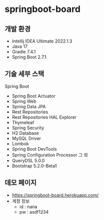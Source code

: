 # springboot-board

## 개발 환경
* Intellij IDEA Ultimate 2022.1.3
* Java 17
* Gradle 7.4.1
* Spring Boot 2.7.1

## 기술 세부 스택
Spring Boot

* Spring Boot Actuator
* Spring Web
* Spring Data JPA
* Rest Repositories
* Rest Repositories HAL Explorer
* Thymeleaf
* Spring Security
* H2 Database
* MySQL Driver
* Lombok
* Spring Boot DevTools
* Spring Configuration Processor
그 외
* QueryDSL 5.0.0
* Bootstrap 5.2.0-Beta1

## 데모 페이지
* https://springboot-board.herokuapp.com/
* 계정 정보
   * id : nana
   * pw : asdf1234
